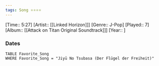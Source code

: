 ```yaml
---
tags: Song ⭐⭐⭐⭐ 
---
```

[Time:: 5:27]
[Artist:: [[Linked Horizon]]]
[Genre:: J-Pop]
[Played:: 7]
[Album:: [[Attack on Titan Original Soundtrack]]]
[Year:: ]
### Dates
````dataview
TABLE Favorite_Song
WHERE Favorite_Song = "Jiyū No Tsubasa (Der Flügel der Freiheit)"
````